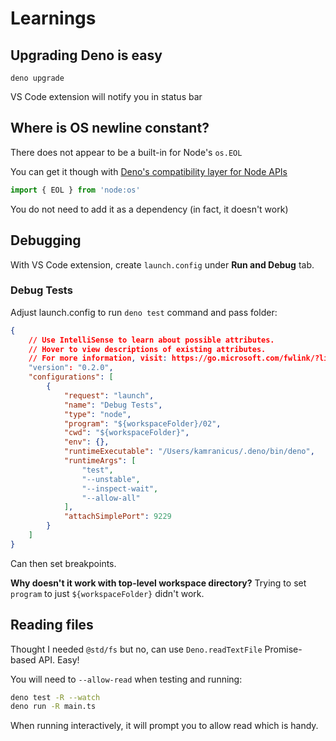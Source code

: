 # Learnings

## Upgrading Deno is easy

`deno upgrade`

VS Code extension will notify you in status bar

## Where is OS newline constant?

There does not appear to be a built-in for Node's `os.EOL`

You can get it though with [Deno's compatibility layer for Node APIs](https://docs.deno.com/runtime/fundamentals/node/#using-node's-built-in-modules)

```ts
import { EOL } from 'node:os'
```

You do not need to add it as a dependency (in fact, it doesn't work)

## Debugging

With VS Code extension, create `launch.config` under **Run and Debug** tab.

### Debug Tests

Adjust launch.config to run `deno test` command and pass folder:

```json
{
    // Use IntelliSense to learn about possible attributes.
    // Hover to view descriptions of existing attributes.
    // For more information, visit: https://go.microsoft.com/fwlink/?linkid=830387
    "version": "0.2.0",
    "configurations": [
        {
            "request": "launch",
            "name": "Debug Tests",
            "type": "node",
            "program": "${workspaceFolder}/02",
            "cwd": "${workspaceFolder}",
            "env": {},
            "runtimeExecutable": "/Users/kamranicus/.deno/bin/deno",
            "runtimeArgs": [
                "test",
                "--unstable",
                "--inspect-wait",
                "--allow-all"
            ],
            "attachSimplePort": 9229
        }
    ]
}
```

Can then set breakpoints.

**Why doesn't it work with top-level workspace directory?** Trying to set `program` to just `${workspaceFolder}` didn't work.

## Reading files

Thought I needed `@std/fs` but no, can use `Deno.readTextFile` Promise-based API. Easy!

You will need to `--allow-read` when testing and running:

```sh
deno test -R --watch
deno run -R main.ts
```

When running interactively, it will prompt you to allow read which is handy.